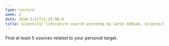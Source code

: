 ```yaml
---
type: lecture
week: 2
date: 2020-1/21T11:25:00-6
title: Scientific literature search workshop by Carol DeBiak, Science/ChBE Librarian.
---
```

Find at least 5 sources related to your personal target.

